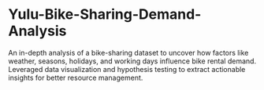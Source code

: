 # Yulu-Bike-Sharing-Demand-Analysis
An in-depth analysis of a bike-sharing dataset to uncover how factors like weather, seasons, holidays, and working days influence bike rental demand. Leveraged data visualization and hypothesis testing to extract actionable insights for better resource management.
